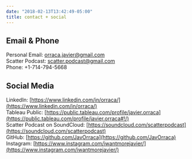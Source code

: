 ```yaml
---
date: "2018-02-13T13:42:49-05:00"
title: contact + social
---
```


## Email & Phone

Personal Email: [orraca.javier@gmail.com](mailto:orraca.javier@gmail.com)
<br/>Scatter Podcast: [scatter.podcast@gmail.com](mailto:scatter.podcast@gmail.com)
<br/>Phone: +1-714-794-5668

## Social Media

LinkedIn: [https://www.linkedin.com/in/orraca/](https://www.linkedin.com/in/orraca/)
<br/>Tableau Public: [https://public.tableau.com/profile/javier.orraca](https://public.tableau.com/profile/javier.orraca#!/)
<br/>Scatter Podcast on SoundCloud: [https://soundcloud.com/scatterpodcast](https://soundcloud.com/scatterpodcast)
<br/>GitHub: [https://github.com/JavOrraca](https://github.com/JavOrraca)
<br/>Instagram: [https://www.instagram.com/iwantmorejavier/](https://www.instagram.com/iwantmorejavier/)